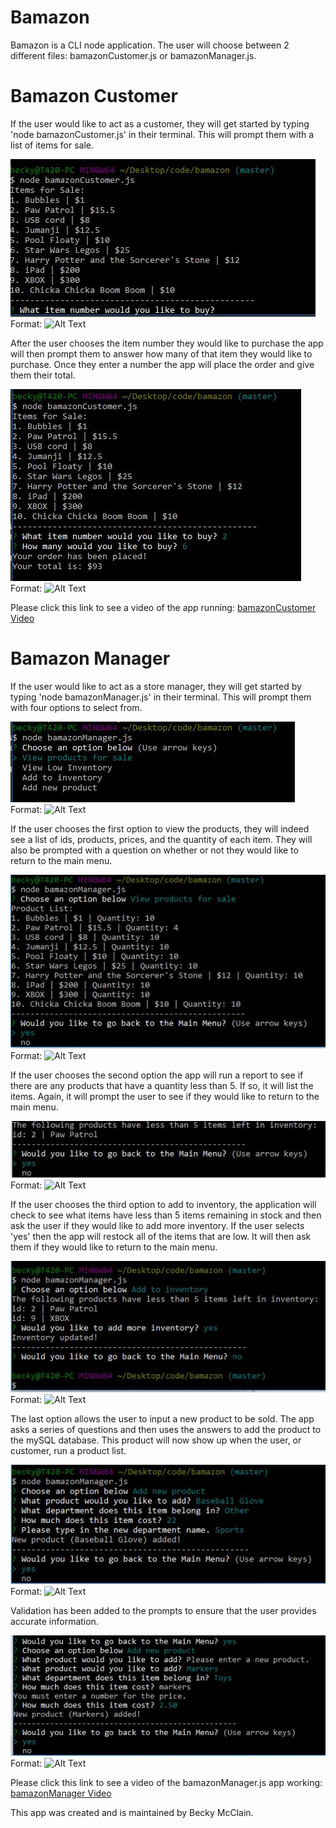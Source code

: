 # Bamazon

Bamazon is a CLI node application.  The user will choose between 2 different files: bamazonCustomer.js or bamazonManager.js.

# Bamazon Customer

If the user would like to act as a customer, they will get started by typing 'node bamazonCustomer.js' in their terminal.  This will prompt them with a list of items for sale.  

![Bamazon Product List](/images/bcproducts.JPG)
Format: ![Alt Text](url)

After the user chooses the item number they would like to purchase the app will then prompt them to answer how many of that item they would like to purchase.  Once they enter a number the app will place the order and give them their total.  

![Bamazon Purchase and Total](/images/bctotal.JPG)
Format: ![Alt Text](url)

Please click this link to see a video of the app running: 
[bamazonCustomer Video](https://drive.google.com/file/d/1wkf53l8jxiUKf-f2MFpPFiefMwJNOOLA/view)



# Bamazon Manager

If the user would like to act as a store manager, they will get started by typing 'node bamazonManager.js' in their terminal.  This will prompt them with four options to select from.

![Bamazon Manager Menu](/images/bmmenu.JPG)
Format: ![Alt Text](url)

If the user chooses the first option to view the products, they will indeed see a list of ids, products, prices, and the quantity of each item.  They will also be prompted with a question on whether or not they would like to return to the main menu.

![Bamazon Manager Product List](/images/bmProductList.JPG)
Format: ![Alt Text](url)

If the user chooses the second option the app will run a report to see if there are any products that have a quantity less than 5.  If so, it will list the items.  Again, it will prompt the user to see if they would like to return to the main menu.

![Bamazon Manager Low Inventory List](/images/bmLowInventory.JPG)
Format: ![Alt Text](url)

If the user chooses the third option to add to inventory, the application will check to see what items have less than 5 items remaining in stock and then ask the user if they would like to add more inventory.  If the user selects 'yes' then the app will restock all of the items that are low.  It will then ask them if they would like to return to the main menu.

![Bamazon Manager Update Inventory](/images/bmUpdateInventory.JPG)
Format: ![Alt Text](url)

The last option allows the user to input a new product to be sold.  The app asks a series of questions and then uses the answers to add the product to the mySQL database.  This product will now show up when the user, or customer, run a product list.  

![Bamazon Manager New Product](/images/bmNewProduct.JPG)
Format: ![Alt Text](url)

Validation has been added to the prompts to ensure that the user provides accurate information.

![Bamazon Manager Validation](/images/bmValidation.JPG)
Format: ![Alt Text](url)


Please click this link to see a video of the bamazonManager.js app working: 
[bamazonManager Video](https://drive.google.com/file/d/1wkf53l8jxiUKf-f2MFpPFiefMwJNOOLA/view)


This app was created and is maintained by Becky McClain.